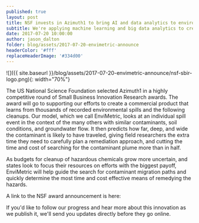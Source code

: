 ```yaml
---
published: true
layout: post
title: NSF invests in Azimuth1 to bring AI and data analytics to environmental cleanup
subtitle: We're applying machine learning and big data analytics to create useful models for the size, shape, and concentration of underground contaminants in the soil and groundwater.
date: 2017-07-20 10:00:00
author: jason_dalton
folder: blog/assets/2017-07-20-envimetric-announce
headerColor: '#fff'
replaceHeaderImage: '#334d00'
---
```


![]({{ site.baseurl }}/blog/assets/2017-07-20-envimetric-announce/nsf-sbir-logo.png){: width="70%"}

The US National Science Foundation selected Azimuth1 in a highly competitive round of Small Business Innovation Research awards.  The award will go to supporting our efforts to create <!--more-->  a commercial product that learns from thousands of recorded environmental spills and the following cleanups.  Our model, which we call EnviMetric, looks at an individual spill event in the context of the many others with similar contaminants, soil conditions, and groundwater flow.  It then predicts how far, deep, and wide the contaminant is likely to have traveled, giving field researchers the extra time they need to carefully plan a remediation approach, and cutting the time and cost of searching for the contaminant plume more than in half.

As budgets for cleanup of hazardous chemicals grow more uncertain, and states look to focus their resources on efforts with the biggest payoff, EnviMetric will help guide the search for contaminant migration paths and quickly determine the most time and cost effective means of remedying the hazards.

A link to the NSF award announcement is here:

If you'd like to follow our progress and hear more about this innovation as we publish it, we'll send you updates directly before they go online.

<insert mailing list code>
